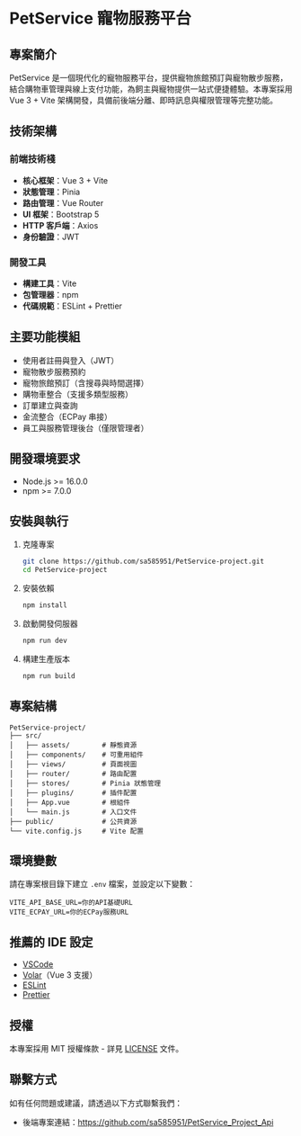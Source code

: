 # PetService 寵物服務平台

## 專案簡介

PetService 是一個現代化的寵物服務平台，提供寵物旅館預訂與寵物散步服務，結合購物車管理與線上支付功能，為飼主與寵物提供一站式便捷體驗。本專案採用 Vue 3 + Vite 架構開發，具備前後端分離、即時訊息與權限管理等完整功能。

## 技術架構

### 前端技術棧

- **核心框架**：Vue 3 + Vite
- **狀態管理**：Pinia
- **路由管理**：Vue Router
- **UI 框架**：Bootstrap 5
- **HTTP 客戶端**：Axios
- **身份驗證**：JWT

### 開發工具

- **構建工具**：Vite
- **包管理器**：npm
- **代碼規範**：ESLint + Prettier

## 主要功能模組

- 使用者註冊與登入（JWT）
- 寵物散步服務預約
- 寵物旅館預訂（含搜尋與時間選擇）
- 購物車整合（支援多類型服務）
- 訂單建立與查詢
- 金流整合（ECPay 串接）
- 員工與服務管理後台（僅限管理者）

## 開發環境要求

- Node.js >= 16.0.0
- npm >= 7.0.0

## 安裝與執行

1. 克隆專案

   ```bash
   git clone https://github.com/sa585951/PetService-project.git
   cd PetService-project
   ```

2. 安裝依賴

   ```bash
   npm install
   ```

3. 啟動開發伺服器

   ```bash
   npm run dev
   ```

4. 構建生產版本

   ```bash
   npm run build
   ```

## 專案結構

```
PetService-project/
├── src/
│   ├── assets/        # 靜態資源
│   ├── components/    # 可重用組件
│   ├── views/         # 頁面視圖
│   ├── router/        # 路由配置
│   ├── stores/        # Pinia 狀態管理
│   ├── plugins/       # 插件配置
│   ├── App.vue        # 根組件
│   └── main.js        # 入口文件
├── public/            # 公共資源
└── vite.config.js     # Vite 配置
```

## 環境變數

請在專案根目錄下建立 `.env` 檔案，並設定以下變數：

```
VITE_API_BASE_URL=你的API基礎URL
VITE_ECPAY_URL=你的ECPay服務URL
```

## 推薦的 IDE 設定

- [VSCode](https://code.visualstudio.com/)
- [Volar](https://marketplace.visualstudio.com/items?itemName=Vue.volar)（Vue 3 支援）
- [ESLint](https://marketplace.visualstudio.com/items?itemName=dbaeumer.vscode-eslint)
- [Prettier](https://marketplace.visualstudio.com/items?itemName=esbenp.prettier-vscode)

## 授權

本專案採用 MIT 授權條款 - 詳見 [LICENSE](LICENSE) 文件。

## 聯繫方式

如有任何問題或建議，請透過以下方式聯繫我們：

- 後端專案連結：https://github.com/sa585951/PetService_Project_Api
